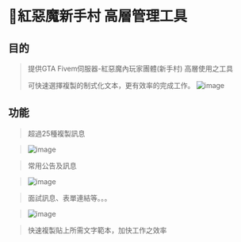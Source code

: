 # 🌟紅惡魔新手村 高層管理工具
## 目的
> 提供GTA Fivem伺服器-紅惡魔內玩家團體(新手村) 高層使用之工具
> 
> 可快速選擇複製的制式化文本，更有效率的完成工作。
> ![image](https://github.com/user-attachments/assets/e0659c57-0338-4574-80fb-daf4de418433)


## 功能
> 超過25種複製訊息

> ![image](https://github.com/user-attachments/assets/f1b2f1e2-69ac-49d3-98fc-51ec8b4e94cd)

> 常用公告及訊息

> ![image](https://github.com/user-attachments/assets/47c969d7-30b7-43ff-a07f-c0c4b3644e15)

> 面試訊息、表單連結等。。。

>![image](https://github.com/user-attachments/assets/16895aa8-ad78-4e0d-abe9-57e130f8c72e)

> 快速複製貼上所需文字範本，加快工作之效率
